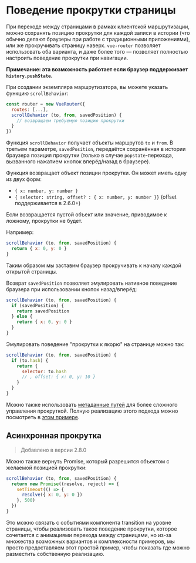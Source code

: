 # Поведение прокрутки страницы

При переходе между страницами в рамках клиентской маршрутизации, можно сохранять позицию прокрутки для каждой записи в истории (что обычно делают браузеры при работе с традиционными приложениями), или же прокручивать страницу наверх. `vue-router` позволяет использовать оба варианта, и даже более того — позволяет полностью настроить поведение прокрутки при навигации.

**Примечание: эта возможность работает если браузер поддерживает `history.pushState`.**

При создании экземпляра маршрутизатора, вы можете указать функцию `scrollBehavior`:

```js
const router = new VueRouter({
  routes: [...],
  scrollBehavior (to, from, savedPosition) {
    // возвращаем требуемую позицию прокрутки
  }
})
```

Функция `scrollBehavior` получает объекты маршрутов `to` и `from`. В третьем параметре, `savedPosition`, передаётся сохранённая в истории браузера позиция прокрутки (только в случае `popstate`-перехода, вызванного нажатием кнопок вперёд/назад в браузере).

Функция возвращает объект позиции прокрутки. Он может иметь одну из двух форм:

- `{ x: number, y: number }`
- `{ selector: string, offset? : { x: number, y: number }}` (offset поддерживается в 2.6.0+)

Если возвращается пустой объект или значение, приводимое к ложному, прокрутки не будет.

Например:

```js
scrollBehavior (to, from, savedPosition) {
  return { x: 0, y: 0 }
}
```

Таким образом мы заставим браузер прокручивать к началу каждой открытой страницы.

Возврат `savedPosition` позволяет эмулировать нативное поведение браузера при использовании кнопок назад/вперёд:

```js
scrollBehavior (to, from, savedPosition) {
  if (savedPosition) {
    return savedPosition
  } else {
    return { x: 0, y: 0 }
  }
}
```

Эмулировать поведение "прокрутки к якорю" на странице можно так:

```js
scrollBehavior (to, from, savedPosition) {
  if (to.hash) {
    return {
      selector: to.hash
      // , offset: { x: 0, y: 10 }
    }
  }
}
```

Можно также использовать [метаданные путей](meta.md) для более сложного управления прокруткой. Полную реализацию этого подхода можно посмотреть в [этом примере](https://github.com/vuejs/vue-router/blob/dev/examples/scroll-behavior/app.js).

## Асинхронная прокрутка

> Добавлено в версии 2.8.0

Можно также вернуть Promise, который разрешится объектом с желаемой позицией прокрутки:

```js
scrollBehavior (to, from, savedPosition) {
  return new Promise((resolve, reject) => {
    setTimeout(() => {
      resolve({ x: 0, y: 0 })
    }, 500)
  })
}
```

Это можно связать с событиями компонента transition на уровне страницы, чтобы реализовать такое поведение прокрутки, которое сочетается с анимациями перехода между страницами, но из-за множества возможных вариантов и комплексности примеров, мы просто предоставляем этот простой пример, чтобы показать где можно разместить собственную реализацию.
